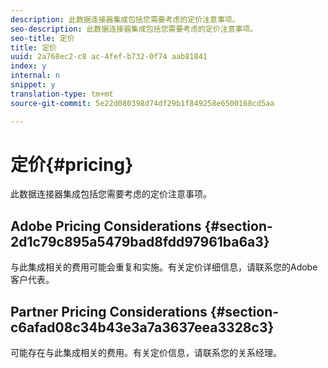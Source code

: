```yaml
---
description: 此数据连接器集成包括您需要考虑的定价注意事项。
seo-description: 此数据连接器集成包括您需要考虑的定价注意事项。
seo-title: 定价
title: 定价
uuid: 2a768ec2-c8 ac-4fef-b732-0f74 aab81841
index: y
internal: n
snippet: y
translation-type: tm+mt
source-git-commit: 5e22d080398d74df29b1f849258e6500168cd5aa

---
```



# 定价{#pricing}

此数据连接器集成包括您需要考虑的定价注意事项。

## Adobe Pricing Considerations {#section-2d1c79c895a5479bad8fdd97961ba6a3}

与此集成相关的费用可能会重复和实施。有关定价详细信息，请联系您的Adobe客户代表。

## Partner Pricing Considerations {#section-c6afad08c34b43e3a7a3637eea3328c3}

可能存在与此集成相关的费用。有关定价信息，请联系您的关系经理。
